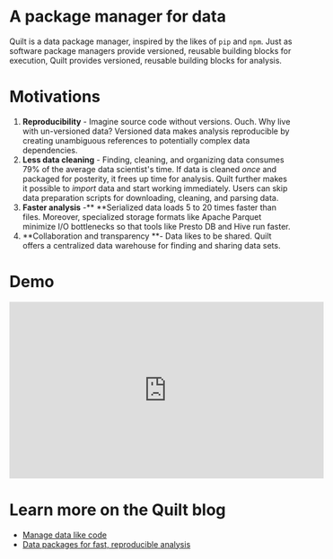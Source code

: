 # A package manager for data

Quilt is a data package manager, inspired by the likes of `pip` and `npm`. Just as software package managers provide versioned, reusable building blocks for execution, Quilt provides versioned, reusable building blocks for analysis.

# Motivations

1. **Reproducibility** - Imagine source code without versions. Ouch. Why live with un-versioned data? Versioned data makes analysis reproducible by creating unambiguous references to potentially complex data dependencies.
2. **Less data cleaning** - Finding, cleaning, and organizing data consumes 79% of the average data scientist's time. If data is cleaned _once_ and packaged for posterity, it frees up time for analysis. Quilt further makes it possible to _import_ data and start working immediately. Users can skip data preparation scripts for downloading, cleaning, and parsing data.
3. **Faster analysis** -** **Serialized data loads 5 to 20 times faster than files. Moreover, specialized storage formats like Apache Parquet minimize I/O bottlenecks so that tools like Presto DB and Hive run faster.
4. **Collaboration and transparency **- Data likes to be shared. Quilt offers a centralized data warehouse for finding and sharing data sets.

# Demo
<iframe width="560" height="315" src="https://www.youtube.com/embed/tLdiDqtnnho" frameborder="0" allowfullscreen></iframe>

# Learn more on the Quilt blog
* [Manage data like code](https://blog.quiltdata.com/its-time-to-manage-data-like-source-code-3df04cd312b8)
* [Data packages for fast, reproducible analysis](https://blog.quiltdata.com/data-packages-for-fast-reproducible-python-analysis-c74b78015c7f)



